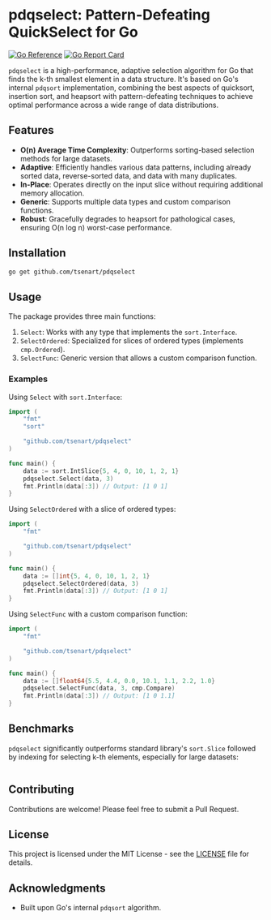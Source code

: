 # pdqselect: Pattern-Defeating QuickSelect for Go

[![Go Reference](https://pkg.go.dev/badge/github.com/tsenart/pdqselect.svg)](https://pkg.go.dev/github.com/tsenart/pdqselect)
[![Go Report Card](https://goreportcard.com/badge/github.com/tsenart/pdqselect)](https://goreportcard.com/report/github.com/tsenart/pdqselect)

`pdqselect` is a high-performance, adaptive selection algorithm for Go that finds the k-th smallest element in a data structure. It's based on Go's internal `pdqsort` implementation, combining the best aspects of quicksort, insertion sort, and heapsort with pattern-defeating techniques to achieve optimal performance across a wide range of data distributions.

## Features

- **O(n) Average Time Complexity**: Outperforms sorting-based selection methods for large datasets.
- **Adaptive**: Efficiently handles various data patterns, including already sorted data, reverse-sorted data, and data with many duplicates.
- **In-Place**: Operates directly on the input slice without requiring additional memory allocation.
- **Generic**: Supports multiple data types and custom comparison functions.
- **Robust**: Gracefully degrades to heapsort for pathological cases, ensuring O(n log n) worst-case performance.

## Installation

```bash
go get github.com/tsenart/pdqselect
```

## Usage

The package provides three main functions:

1. `Select`: Works with any type that implements the `sort.Interface`.
2. `SelectOrdered`: Specialized for slices of ordered types (implements `cmp.Ordered`).
3. `SelectFunc`: Generic version that allows a custom comparison function.

### Examples

Using `Select` with `sort.Interface`:

```go
import (
    "fmt"
    "sort"

    "github.com/tsenart/pdqselect"
)

func main() {
    data := sort.IntSlice{5, 4, 0, 10, 1, 2, 1}
    pdqselect.Select(data, 3)
    fmt.Println(data[:3]) // Output: [1 0 1]
}
```

Using `SelectOrdered` with a slice of ordered types:

```go
import (
    "fmt"

    "github.com/tsenart/pdqselect"
)

func main() {
    data := []int{5, 4, 0, 10, 1, 2, 1}
    pdqselect.SelectOrdered(data, 3)
    fmt.Println(data[:3]) // Output: [1 0 1]
}
```

Using `SelectFunc` with a custom comparison function:

```go
import (
    "fmt"

    "github.com/tsenart/pdqselect"
)

func main() {
    data := []float64{5.5, 4.4, 0.0, 10.1, 1.1, 2.2, 1.0}
    pdqselect.SelectFunc(data, 3, cmp.Compare)
    fmt.Println(data[:3]) // Output: [1 0 1.1]
}
```

## Benchmarks

`pdqselect` significantly outperforms standard library's `sort.Slice` followed by indexing for selecting k-th elements, especially for large datasets:

```
```

## Contributing

Contributions are welcome! Please feel free to submit a Pull Request.

## License

This project is licensed under the MIT License - see the [LICENSE](LICENSE) file for details.

## Acknowledgments

- Built upon Go's internal `pdqsort` algorithm.
